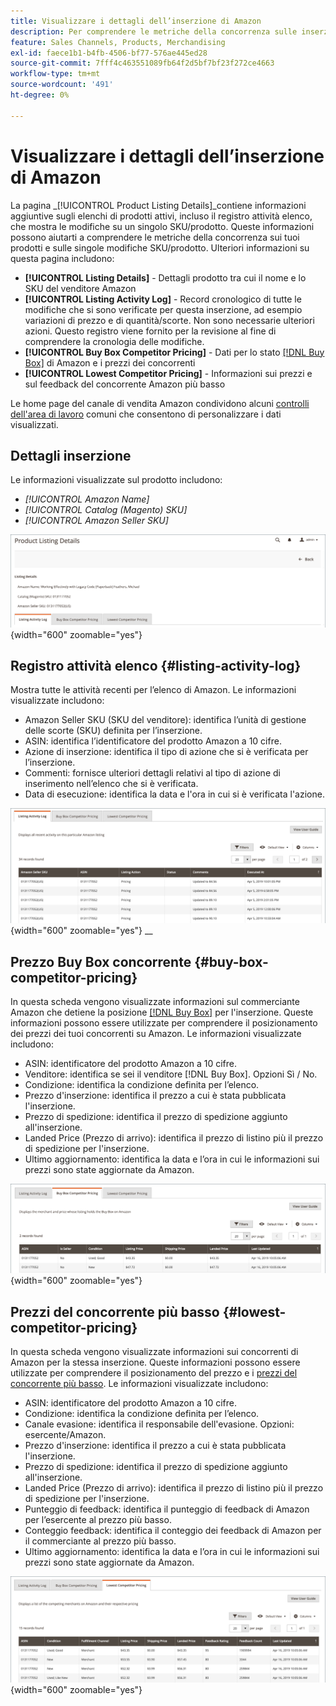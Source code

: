 ```yaml
---
title: Visualizzare i dettagli dell’inserzione di Amazon
description: Per comprendere le metriche della concorrenza sulle inserzioni Amazon e sulle singole modifiche SKU/prodotto, visita la pagina Dettagli sull’elenco dei prodotti.
feature: Sales Channels, Products, Merchandising
exl-id: faece1b1-b4fb-4506-bf77-576ae445ed28
source-git-commit: 7fff4c463551089fb64f2d5bf7bf23f272ce4663
workflow-type: tm+mt
source-wordcount: '491'
ht-degree: 0%

---
```


# Visualizzare i dettagli dell’inserzione di Amazon

La pagina _[!UICONTROL Product Listing Details]_contiene informazioni aggiuntive sugli elenchi di prodotti attivi, incluso il registro attività elenco, che mostra le modifiche su un singolo SKU/prodotto. Queste informazioni possono aiutarti a comprendere le metriche della concorrenza sui tuoi prodotti e sulle singole modifiche SKU/prodotto. Ulteriori informazioni su questa pagina includono:

- **[!UICONTROL Listing Details]** - Dettagli prodotto tra cui il nome e lo SKU del venditore Amazon
- **[!UICONTROL Listing Activity Log]** - Record cronologico di tutte le modifiche che si sono verificate per questa inserzione, ad esempio variazioni di prezzo e di quantità/scorte. Non sono necessarie ulteriori azioni. Questo registro viene fornito per la revisione al fine di comprendere la cronologia delle modifiche.
- **[!UICONTROL Buy Box Competitor Pricing]** - Dati per lo stato [[!DNL Buy Box]](./buy-box-competitor-pricing.md) di Amazon e i prezzi dei concorrenti
- **[!UICONTROL Lowest Competitor Pricing]** - Informazioni sui prezzi e sul feedback del concorrente Amazon più basso

Le home page del canale di vendita Amazon condividono alcuni [controlli dell&#39;area di lavoro](./workspace-controls.md) comuni che consentono di personalizzare i dati visualizzati.

## Dettagli inserzione

Le informazioni visualizzate sul prodotto includono:

- _[!UICONTROL Amazon Name]_
- _[!UICONTROL Catalog (Magento) SKU]_
- _[!UICONTROL Amazon Seller SKU]_

![Dettagli dell&#39;inserzione](assets/amazon-product-listing-details.png){width="600" zoomable="yes"}

## Registro attività elenco {#listing-activity-log}

Mostra tutte le attività recenti per l’elenco di Amazon. Le informazioni visualizzate includono:

- Amazon Seller SKU (SKU del venditore): identifica l’unità di gestione delle scorte (SKU) definita per l’inserzione.
- ASIN: identifica l’identificatore del prodotto Amazon a 10 cifre.
- Azione di inserzione: identifica il tipo di azione che si è verificata per l’inserzione.
- Commenti: fornisce ulteriori dettagli relativi al tipo di azione di inserimento nell’elenco che si è verificata.
- Data di esecuzione: identifica la data e l&#39;ora in cui si è verificata l&#39;azione.

![Dettagli elenco prodotti - Registro attività elenco](assets/amazon-listing-activity-log.png){width="600" zoomable="yes"}
__

## Prezzo Buy Box concorrente {#buy-box-competitor-pricing}

In questa scheda vengono visualizzate informazioni sul commerciante Amazon che detiene la posizione [[!DNL Buy Box]](./buy-box-competitor-pricing.md) per l&#39;inserzione. Queste informazioni possono essere utilizzate per comprendere il posizionamento dei prezzi dei tuoi concorrenti su Amazon. Le informazioni visualizzate includono:

- ASIN: identificatore del prodotto Amazon a 10 cifre.
- Venditore: identifica se sei il venditore [!DNL Buy Box]. Opzioni Sì / No.
- Condizione: identifica la condizione definita per l’elenco.
- Prezzo d&#39;inserzione: identifica il prezzo a cui è stata pubblicata l&#39;inserzione.
- Prezzo di spedizione: identifica il prezzo di spedizione aggiunto all&#39;inserzione.
- Landed Price (Prezzo di arrivo): identifica il prezzo di listino più il prezzo di spedizione per l&#39;inserzione.
- Ultimo aggiornamento: identifica la data e l’ora in cui le informazioni sui prezzi sono state aggiornate da Amazon.

![Dettagli dell&#39;elenco prodotti: prezzo Buy Box concorrente](assets/amazon-listing-details-buy-box-2.png){width="600" zoomable="yes"}

## Prezzi del concorrente più basso {#lowest-competitor-pricing}

In questa scheda vengono visualizzate informazioni sui concorrenti di Amazon per la stessa inserzione. Queste informazioni possono essere utilizzate per comprendere il posizionamento del prezzo e i [prezzi del concorrente più basso](./lowest-competitor-pricing.md). Le informazioni visualizzate includono:

- ASIN: identificatore del prodotto Amazon a 10 cifre.
- Condizione: identifica la condizione definita per l’elenco.
- Canale evasione: identifica il responsabile dell&#39;evasione. Opzioni: esercente/Amazon.
- Prezzo d&#39;inserzione: identifica il prezzo a cui è stata pubblicata l&#39;inserzione.
- Prezzo di spedizione: identifica il prezzo di spedizione aggiunto all&#39;inserzione.
- Landed Price (Prezzo di arrivo): identifica il prezzo di listino più il prezzo di spedizione per l&#39;inserzione.
- Punteggio di feedback: identifica il punteggio di feedback di Amazon per l’esercente al prezzo più basso.
- Conteggio feedback: identifica il conteggio dei feedback di Amazon per il commerciante al prezzo più basso.
- Ultimo aggiornamento: identifica la data e l’ora in cui le informazioni sui prezzi sono state aggiornate da Amazon.

![Dettagli dell&#39;elenco prodotti - prezzo concorrente più basso](assets/amazon-listing-details-lowest-comp.png){width="600" zoomable="yes"}
